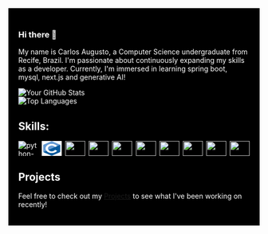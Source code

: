 <div style="background-color: black; color: white; padding: 20px;">

### Hi there 👋
My name is Carlos Augusto, a Computer Science undergraduate from Recife, Brazil. I'm passionate about continuously expanding my skills as a developer. Currently, I'm immersed in learning spring boot, mysql, next.js and generative AI!

![Your GitHub Stats](https://github-readme-stats.vercel.app/api?username=CarlosAugustoP&show_icons=true&count_private=true) 
<br/>
![Top Languages](https://github-readme-stats.vercel.app/api/top-langs/?username=CarlosAugustoP&layout=compact)

## Skills:

<div style="display: flex; justify-content: space-between;">
    <img align="center" height="30" width="40" alt="python-icon" src="https://raw.githubusercontent.com/Thomas-George-T/Thomas-George-T/master/assets/python.svg">
    <img align="center" height="30" width="40" alt="c-icon" src="https://raw.githubusercontent.com/devicons/devicon/master/icons/c/c-original.svg">
    <img align="center" height="30" width="40" src="https://cdn.jsdelivr.net/gh/devicons/devicon/icons/django/django-plain.svg" />
    <img align="center" height="30" width="40" src="https://cdn.jsdelivr.net/gh/devicons/devicon/icons/git/git-plain.svg" />
    <img align="center" height="30" width="40" src="https://cdn.jsdelivr.net/gh/devicons/devicon/icons/javascript/javascript-plain.svg" />
    <img align="center" height="30" width="40" src="https://cdn.jsdelivr.net/gh/devicons/devicon/icons/html5/html5-plain.svg" />
    <img align="center" height="30" width="40" src="https://cdn.jsdelivr.net/gh/devicons/devicon/icons/css3/css3-plain.svg" />
    <img align="center" height="30" width="40" src="https://cdn.jsdelivr.net/gh/devicons/devicon/icons/java/java-original.svg" />
    <img align="center" height="30" width="40" src="https://cdn.jsdelivr.net/gh/devicons/devicon/icons/react/react-original.svg" /><img align="center" height="30" width="40" src="https://cdn.jsdelivr.net/gh/devicons/devicon/icons/spring/spring-original.svg">

</div>



## Projects
Feel free to check out my [Projects](#projects) to see what I've been working on recently!

<!-- anchor for the projects section -->
<a name="projects"></a>

</div>
